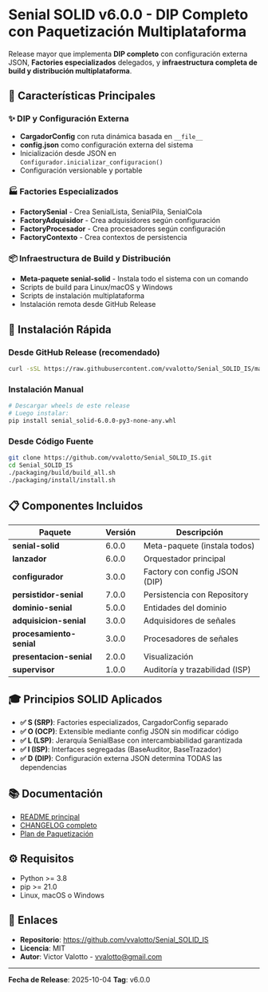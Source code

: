 # Senial SOLID v6.0.0 - DIP Completo con Paquetización Multiplataforma

Release mayor que implementa **DIP completo** con configuración externa JSON, **Factories especializados** delegados, y **infraestructura completa de build y distribución multiplataforma**.

## 🎯 Características Principales

### ✨ DIP y Configuración Externa
- **CargadorConfig** con ruta dinámica basada en `__file__`
- **config.json** como configuración externa del sistema
- Inicialización desde JSON en `Configurador.inicializar_configuracion()`
- Configuración versionable y portable

### 🏭 Factories Especializados
- **FactorySenial** - Crea SenialLista, SenialPila, SenialCola
- **FactoryAdquisidor** - Crea adquisidores según configuración
- **FactoryProcesador** - Crea procesadores según configuración
- **FactoryContexto** - Crea contextos de persistencia

### 📦 Infraestructura de Build y Distribución
- **Meta-paquete senial-solid** - Instala todo el sistema con un comando
- Scripts de build para Linux/macOS y Windows
- Scripts de instalación multiplataforma
- Instalación remota desde GitHub Release

## 🚀 Instalación Rápida

### Desde GitHub Release (recomendado)

```bash
curl -sSL https://raw.githubusercontent.com/vvalotto/Senial_SOLID_IS/main/packaging/install/install_from_github.sh | bash
```

### Instalación Manual

```bash
# Descargar wheels de este release
# Luego instalar:
pip install senial_solid-6.0.0-py3-none-any.whl
```

### Desde Código Fuente

```bash
git clone https://github.com/vvalotto/Senial_SOLID_IS.git
cd Senial_SOLID_IS
./packaging/build/build_all.sh
./packaging/install/install.sh
```

## 📋 Componentes Incluidos

| Paquete | Versión | Descripción |
|---------|---------|-------------|
| **senial-solid** | 6.0.0 | Meta-paquete (instala todos) |
| **lanzador** | 6.0.0 | Orquestador principal |
| **configurador** | 3.0.0 | Factory con config JSON (DIP) |
| **persistidor-senial** | 7.0.0 | Persistencia con Repository |
| **dominio-senial** | 5.0.0 | Entidades del dominio |
| **adquisicion-senial** | 3.0.0 | Adquisidores de señales |
| **procesamiento-senial** | 3.0.0 | Procesadores de señales |
| **presentacion-senial** | 2.0.0 | Visualización |
| **supervisor** | 1.0.0 | Auditoría y trazabilidad (ISP) |

## 🎓 Principios SOLID Aplicados

- **✅ S (SRP)**: Factories especializados, CargadorConfig separado
- **✅ O (OCP)**: Extensible mediante config JSON sin modificar código
- **✅ L (LSP)**: Jerarquía SenialBase con intercambiabilidad garantizada
- **✅ I (ISP)**: Interfaces segregadas (BaseAuditor, BaseTrazador)
- **✅ D (DIP)**: Configuración externa JSON determina TODAS las dependencias

## 📚 Documentación

- [README principal](https://github.com/vvalotto/Senial_SOLID_IS/blob/main/README.md)
- [CHANGELOG completo](https://github.com/vvalotto/Senial_SOLID_IS/blob/main/CHANGELOG_v6.0.0.md)
- [Plan de Paquetización](https://github.com/vvalotto/Senial_SOLID_IS/blob/main/docs/PLAN_PAQUETIZACION_PASO_A_PASO.md)

## ⚙️ Requisitos

- Python >= 3.8
- pip >= 21.0
- Linux, macOS o Windows

## 🔗 Enlaces

- **Repositorio**: https://github.com/vvalotto/Senial_SOLID_IS
- **Licencia**: MIT
- **Autor**: Victor Valotto - vvalotto@gmail.com

---

**Fecha de Release**: 2025-10-04
**Tag**: v6.0.0
